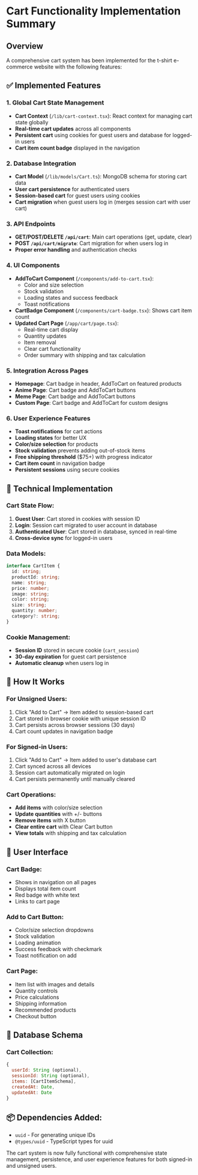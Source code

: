 # Cart Functionality Implementation Summary

## Overview

A comprehensive cart system has been implemented for the t-shirt e-commerce website with the following features:

## ✅ Implemented Features

### 1. **Global Cart State Management**

- **Cart Context** (`/lib/cart-context.tsx`): React context for managing cart state globally
- **Real-time cart updates** across all components
- **Persistent cart** using cookies for guest users and database for logged-in users
- **Cart item count badge** displayed in the navigation

### 2. **Database Integration**

- **Cart Model** (`/lib/models/Cart.ts`): MongoDB schema for storing cart data
- **User cart persistence** for authenticated users
- **Session-based cart** for guest users using cookies
- **Cart migration** when guest users log in (merges session cart with user cart)

### 3. **API Endpoints**

- **GET/POST/DELETE `/api/cart`**: Main cart operations (get, update, clear)
- **POST `/api/cart/migrate`**: Cart migration for when users log in
- **Proper error handling** and authentication checks

### 4. **UI Components**

- **AddToCart Component** (`/components/add-to-cart.tsx`):
  - Color and size selection
  - Stock validation
  - Loading states and success feedback
  - Toast notifications
- **CartBadge Component** (`/components/cart-badge.tsx`): Shows cart item count
- **Updated Cart Page** (`/app/cart/page.tsx`):
  - Real-time cart display
  - Quantity updates
  - Item removal
  - Clear cart functionality
  - Order summary with shipping and tax calculation

### 5. **Integration Across Pages**

- **Homepage**: Cart badge in header, AddToCart on featured products
- **Anime Page**: Cart badge and AddToCart buttons
- **Meme Page**: Cart badge and AddToCart buttons
- **Custom Page**: Cart badge and AddToCart for custom designs

### 6. **User Experience Features**

- **Toast notifications** for cart actions
- **Loading states** for better UX
- **Color/size selection** for products
- **Stock validation** prevents adding out-of-stock items
- **Free shipping threshold** ($75+) with progress indicator
- **Cart item count** in navigation badge
- **Persistent sessions** using secure cookies

## 🔧 Technical Implementation

### Cart State Flow:

1. **Guest User**: Cart stored in cookies with session ID
2. **Login**: Session cart migrated to user account in database
3. **Authenticated User**: Cart stored in database, synced in real-time
4. **Cross-device sync** for logged-in users

### Data Models:

```typescript
interface CartItem {
  id: string;
  productId: string;
  name: string;
  price: number;
  image: string;
  color: string;
  size: string;
  quantity: number;
  category?: string;
}
```

### Cookie Management:

- **Session ID** stored in secure cookie (`cart_session`)
- **30-day expiration** for guest cart persistence
- **Automatic cleanup** when users log in

## 🚀 How It Works

### For Unsigned Users:

1. Click "Add to Cart" → Item added to session-based cart
2. Cart stored in browser cookie with unique session ID
3. Cart persists across browser sessions (30 days)
4. Cart count updates in navigation badge

### For Signed-in Users:

1. Click "Add to Cart" → Item added to user's database cart
2. Cart synced across all devices
3. Session cart automatically migrated on login
4. Cart persists permanently until manually cleared

### Cart Operations:

- **Add items** with color/size selection
- **Update quantities** with +/- buttons
- **Remove items** with X button
- **Clear entire cart** with Clear Cart button
- **View totals** with shipping and tax calculation

## 📱 User Interface

### Cart Badge:

- Shows in navigation on all pages
- Displays total item count
- Red badge with white text
- Links to cart page

### Add to Cart Button:

- Color/size selection dropdowns
- Stock validation
- Loading animation
- Success feedback with checkmark
- Toast notification on add

### Cart Page:

- Item list with images and details
- Quantity controls
- Price calculations
- Shipping information
- Recommended products
- Checkout button

## 🔄 Database Schema

### Cart Collection:

```javascript
{
  userId: String (optional),
  sessionId: String (optional),
  items: [CartItemSchema],
  createdAt: Date,
  updatedAt: Date
}
```

## 📦 Dependencies Added:

- `uuid` - For generating unique IDs
- `@types/uuid` - TypeScript types for uuid

The cart system is now fully functional with comprehensive state management, persistence, and user experience features for both signed-in and unsigned users.
